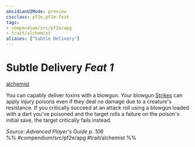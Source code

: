 ```yaml
---
obsidianUIMode: preview
cssclass: pf2e,pf2e-feat
tags:
- compendium/src/pf2e/apg
- trait/alchemist
aliases: ["Subtle Delivery"]
---
```

# Subtle Delivery  *Feat 1*  
[alchemist](../../Rules/traits/alchemist.md)  


You can capably deliver toxins with a blowgun. Your blowgun [Strikes](../../Rules/actions/strike.md) can apply injury poisons even if they deal no damage due to a creature's resistance. If you critically succeed at an attack roll using a blowgun loaded with a dart you've poisoned and the target rolls a failure on the poison's initial save, the target critically fails instead.

*Source: Advanced Player's Guide p. 106*  
%% #compendium/src/pf2e/apg #trait/alchemist %%